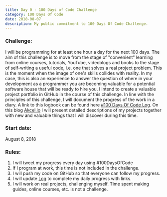 ```yaml
---
title: Day 0 - 100 Days of Code Challenge
category: 100 Days Of Code
date: 2018-08-07
description: My public commitment to 100 Days Of Code Challenge.
---
```


### Challenge:

I will be programming for at least one hour a day for the next 100 days. The aim of this challenge is to move from the stage of "convenient" learning from online courses, tutorials, YouTube, videoblogs and books to the stage of self-writing a useful code, i.e. one that solves a real project problem. This is the moment when the image of one's skills collides with reality. In my case, this is also an experience to answer the question of where in your development as a programmer you are becoming valuable for a potential software house that will be ready to hire you. I intend to create a valuable project portfolio in GitHub in the course of this challenge. In line with the principles of this challenge, I will document the progress of the work in a diary. A link to this logbook can be found here [#100 Days Of Code Log](https://github.com/wbankowski/100-days-of-code/blob/master/log.md). On this blog [Akcel.io](https://akcel.io) I will present detailed descriptions of my projects together with new and valuable things that I will discover during this time.

### Start date:

August 8, 2018

### Rules:

1. I will tweet my progress every day using #100DaysOfCode
1. If I program at work, this time is not included in the challenge.
1. I will push my code on GitHub so that everyone can follow my progress.
1. I will update [Log](https://github.com/wbankowski/100-days-of-code/blob/master/log.md) to complete my daily progress with links.
1. I will work on real projects, challenging myself. Time spent making guides, online courses, etc. is not a challenge.
